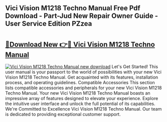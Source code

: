 ## Vici Vision M1218 Techno Manual Free Pdf Download - Part-Jud New Repair Owner Guide - User Service Edition PZzea

# <h2><a href="http://bc28121.oget.top/?id=Vici+Vision+M1218+Techno+Manual">🔗Download New 👉🔴 Vici Vision M1218 Techno Manual</a></h2>

[![Vici Vision M1218 Techno Manual new download](https://i.imgur.com/5g1atiW.png)](http://bc28121.oget.top/?id=Vici+Vision+M1218+Techno+Manual)
Let's Get Started! This user manual is your passport to the world of possibilities with your new Vici Vision M1218 Techno Manual. Get acquainted with its features, installation process, and operating guidelines. Compatible Accessories This section lists compatible accessories and peripherals for your new Vici Vision M1218 Techno Manual. Your new Vici Vision M1218 Techno Manual boasts an impressive array of features designed to elevate your experience. Explore the intuitive user interface and unlock the full potential of its capabilities. We're Committed to Excellence Vici Vision M1218 Techno Manual. Our team is dedicated to providing exceptional customer support.
